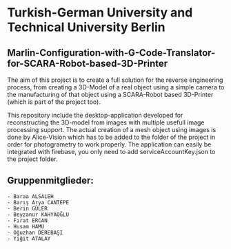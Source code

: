 # Turkish-German University  and Technical University Berlin
## Marlin-Configuration-with-G-Code-Translator-for-SCARA-Robot-based-3D-Printer

The aim of this project is to create a full solution for the reverse engineering process, from creating a 3D-Model of a real object using a simple camera to the manufacturing of that object using a SCARA-Robot based 3D-Printer (which is part of the project too).

This repository include the desktop-application developed for reconstructing the 3D-model from images with multiple usefull image processing support. The actual creation of a mesh object using images is done by Alice-Vision which has to be added to the folder of the project in order for photogrametry to work properly.
The application can easily be integrated with firebase, you only need to add serviceAccountKey.json to the project folder.

## Gruppenmitglieder:
    - Baraa ALSALEH
    - Barış Arya CANTEPE
    - Berin GÜLER
    - Beyzanur KAHYAOĞLU
    - Fırat ERCAN
    - Husam HAMU
    - Oğuzhan DEREBAŞI
    - Yiğit ATALAY
